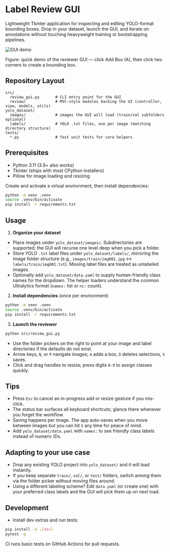 # Label Review GUI

Lightweight Tkinter application for inspecting and editing YOLO-format bounding boxes. Drop in your dataset, launch the GUI, and iterate on annotations without touching heavyweight training or bootstrapping pipelines.

![GUI demo](example.gif)

Figure: quick demo of the reviewer GUI — click Add Box (A), then click two corners to create a bounding box.

## Repository Layout

```
src/
  review_gui.py       # CLI entry point for the GUI
  review/             # MVC-style modules backing the UI (controller, view, models, utils)
yolo_dataset/
  images/             # images the GUI will load (train/val subfolders optional)
  labels/             # YOLO .txt files, one per image (matching directory structure)
tests/
  *.py                # fast unit tests for core helpers
```

## Prerequisites

- Python 3.11 (3.9+ also works)
- Tkinter (ships with most CPython installers)
- Pillow for image loading and resizing

Create and activate a virtual environment, then install dependencies:

```bash
python -m venv .venv
source .venv/bin/activate
pip install -r requirements.txt
```

## Usage

1. **Organize your dataset**
  - Place images under `yolo_dataset/images/`. Subdirectories are supported; the GUI will recurse one level deep when you pick a folder.
  - Store YOLO `.txt` label files under `yolo_dataset/labels/`, mirroring the image folder structure (e.g., `images/train/img001.jpg` ↔ `labels/train/img001.txt`). Missing label files are treated as unlabeled images.
  - Optionally add `yolo_dataset/data.yaml` to supply human-friendly class names for the dropdown. The helper loaders understand the common Ultralytics format (`names:` list or `nc:` count).

2. **Install dependencies** (once per environment)

  ```bash
  python -m venv .venv
  source .venv/bin/activate
  pip install -r requirements.txt
  ```

3. **Launch the reviewer**

  ```bash
  python src/review_gui.py
  ```

  - Use the folder pickers on the right to point at your image and label directories if the defaults do not exist.
  - Arrow keys, `N`, or `P` navigate images; `A` adds a box, `D` deletes selections, `S` saves.
  - Click and drag handles to resize; press digits `0-9` to assign classes quickly.

## Tips

- Press `Esc` to cancel an in-progress add or resize gesture if you mis-click.
- The status bar surfaces all keyboard shortcuts; glance there whenever you forget the workflow.
- Saving happens per image. The app auto-saves when you move between images but you can hit `S` any time for peace of mind.
- Add `yolo_dataset/data.yaml` with `names:` to see friendly class labels instead of numeric IDs.

## Adapting to your use case

- Drop any existing YOLO project into `yolo_dataset/` and it will load instantly.
- If you keep separate `train/`, `val/`, or `test/` folders, switch among them via the folder picker without moving files around.
- Using a different labeling scheme? Edit `data.yaml` (or create one) with your preferred class labels and the GUI will pick them up on next load.

## Development

- Install dev extras and run tests:

```bash
pip install -e .[dev]
pytest -q
```

CI runs basic tests on GitHub Actions for pull requests.

